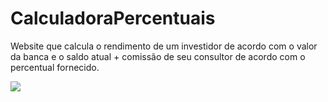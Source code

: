 # CalculadoraPercentuais
Website que calcula o rendimento de um investidor de acordo com o valor da banca e o saldo atual + comissão de seu consultor de acordo com o percentual fornecido.

![](percentuais.gif)